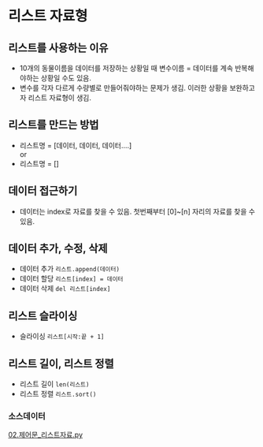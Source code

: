 # 리스트 자료형

## 리스트를 사용하는 이유

- 10개의 동물이름을 데이터를 저장하는 상황일 때 변수이름 = 데이터를 계속 반복해야하는 상황일 수도 있음.
- 변수를 각자 다르게 수량별로 만들어줘야하는 문제가 생김. 이러한 상황을 보완하고자 리스트 자료형이 생김.

## 리스트를 만드는 방법

- 리스트명 = [데이터, 데이터, 데이터....]  
or
- 리스트명 = []

## 데이터 접근하기

- 데이터는 index로 자료를 찾을 수 있음. 첫번째부터 [0]~[n] 자리의 자료를 찾을 수 있음.

## 데이터 추가, 수정, 삭제

- 데이터 추가  `리스트.append(데이터)`
- 데이터 할당  `리스트[index] = 데이터`
- 데이터 삭제  `del 리스트[index]`

## 리스트 슬라이싱

- 슬라이싱 `리스트[시작:끝 + 1]`


## 리스트 길이, 리스트 정렬

- 리스트 길이 `len(리스트)`
- 리스트 정렬 `리스트.sort()`

### 소스데이터
[02.제어문_리스트자료.py](../code/02.제어문_리스트자료.py)